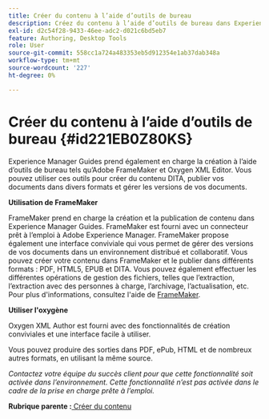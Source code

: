 ```yaml
---
title: Créer du contenu à l’aide d’outils de bureau
description: Créez du contenu à l’aide d’outils de bureau dans Experience Manager Guides. Découvrez comment utiliser Adobe FrameMaker et l'éditeur XML Oxygen pour créer et publier du contenu DITA.
exl-id: d2c54f28-9433-46ee-adc2-d021c6bd5eb7
feature: Authoring, Desktop Tools
role: User
source-git-commit: 558cc1a724a483353eb5d912354e1ab37dab348a
workflow-type: tm+mt
source-wordcount: '227'
ht-degree: 0%

---
```


# Créer du contenu à l’aide d’outils de bureau {#id221EB0Z80KS}

Experience Manager Guides prend également en charge la création à l’aide d’outils de bureau tels qu’Adobe FrameMaker et Oxygen XML Editor. Vous pouvez utiliser ces outils pour créer du contenu DITA, publier vos documents dans divers formats et gérer les versions de vos documents.

**Utilisation de FrameMaker**

FrameMaker prend en charge la création et la publication de contenu dans Experience Manager Guides. FrameMaker est fourni avec un connecteur prêt à l’emploi à Adobe Experience Manager. FrameMaker propose également une interface conviviale qui vous permet de gérer des versions de vos documents dans un environnement distribué et collaboratif. Vous pouvez créer votre contenu dans FrameMaker et le publier dans différents formats : PDF, HTML5, EPUB et DITA. Vous pouvez également effectuer les différentes opérations de gestion des fichiers, telles que l’extraction, l’extraction avec des personnes à charge, l’archivage, l’actualisation, etc. Pour plus d&#39;informations, consultez l&#39;aide de [FrameMaker](https://help.adobe.com/en_US/framemaker/using/index.html).

**Utiliser l&#39;oxygène**

Oxygen XML Author est fourni avec des fonctionnalités de création conviviales et une interface facile à utiliser.

Vous pouvez produire des sorties dans PDF, ePub, HTML et de nombreux autres formats, en utilisant la même source.

*Contactez votre équipe du succès client pour que cette fonctionnalité soit activée dans l’environnement. Cette fonctionnalité n’est pas activée dans le cadre de la prise en charge prête à l’emploi.*

**Rubrique parente :**[ Créer du contenu](authoring-content.md)
